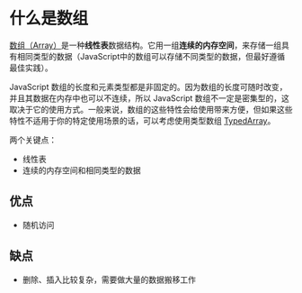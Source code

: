 # 什么是数组

[数组（Array）](https://developer.mozilla.org/zh-CN/docs/Web/JavaScript/Reference/Global_Objects/Array)是一种**线性表**数据结构。它用一组**连续的内存空间**，来存储一组具有相同类型的数据（JavaScript中的数组可以存储不同类型的数据，但最好遵循最佳实践）。

JavaScript 数组的长度和元素类型都是非固定的。因为数组的长度可随时改变，并且其数据在内存中也可以不连续，所以 JavaScript 数组不一定是密集型的，这取决于它的使用方式。一般来说，数组的这些特性会给使用带来方便，但如果这些特性不适用于你的特定使用场景的话，可以考虑使用类型数组 [TypedArray](https://developer.mozilla.org/zh-CN/docs/Web/JavaScript/Reference/Global_Objects/TypedArray)。

两个关键点：

- 线性表
- 连续的内存空间和相同类型的数据

## 优点

- 随机访问

## 缺点

- 删除、插入比较复杂，需要做大量的数据搬移工作